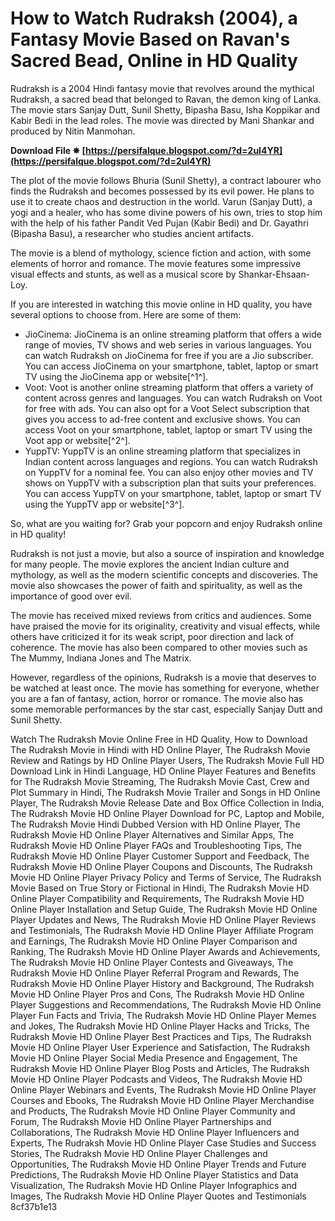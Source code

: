 # How to Watch Rudraksh (2004), a Fantasy Movie Based on Ravan's Sacred Bead, Online in HD Quality
 
Rudraksh is a 2004 Hindi fantasy movie that revolves around the mythical Rudraksh, a sacred bead that belonged to Ravan, the demon king of Lanka. The movie stars Sanjay Dutt, Sunil Shetty, Bipasha Basu, Isha Koppikar and Kabir Bedi in the lead roles. The movie was directed by Mani Shankar and produced by Nitin Manmohan.
 
**Download File ✵ [https://persifalque.blogspot.com/?d=2uI4YR](https://persifalque.blogspot.com/?d=2uI4YR)**


 
The plot of the movie follows Bhuria (Sunil Shetty), a contract labourer who finds the Rudraksh and becomes possessed by its evil power. He plans to use it to create chaos and destruction in the world. Varun (Sanjay Dutt), a yogi and a healer, who has some divine powers of his own, tries to stop him with the help of his father Pandit Ved Pujan (Kabir Bedi) and Dr. Gayathri (Bipasha Basu), a researcher who studies ancient artifacts.
 
The movie is a blend of mythology, science fiction and action, with some elements of horror and romance. The movie features some impressive visual effects and stunts, as well as a musical score by Shankar-Ehsaan-Loy.
 
If you are interested in watching this movie online in HD quality, you have several options to choose from. Here are some of them:
 
- JioCinema: JioCinema is an online streaming platform that offers a wide range of movies, TV shows and web series in various languages. You can watch Rudraksh on JioCinema for free if you are a Jio subscriber. You can access JioCinema on your smartphone, tablet, laptop or smart TV using the JioCinema app or website[^1^].
- Voot: Voot is another online streaming platform that offers a variety of content across genres and languages. You can watch Rudraksh on Voot for free with ads. You can also opt for a Voot Select subscription that gives you access to ad-free content and exclusive shows. You can access Voot on your smartphone, tablet, laptop or smart TV using the Voot app or website[^2^].
- YuppTV: YuppTV is an online streaming platform that specializes in Indian content across languages and regions. You can watch Rudraksh on YuppTV for a nominal fee. You can also enjoy other movies and TV shows on YuppTV with a subscription plan that suits your preferences. You can access YuppTV on your smartphone, tablet, laptop or smart TV using the YuppTV app or website[^3^].

So, what are you waiting for? Grab your popcorn and enjoy Rudraksh online in HD quality!
  
Rudraksh is not just a movie, but also a source of inspiration and knowledge for many people. The movie explores the ancient Indian culture and mythology, as well as the modern scientific concepts and discoveries. The movie also showcases the power of faith and spirituality, as well as the importance of good over evil.
 
The movie has received mixed reviews from critics and audiences. Some have praised the movie for its originality, creativity and visual effects, while others have criticized it for its weak script, poor direction and lack of coherence. The movie has also been compared to other movies such as The Mummy, Indiana Jones and The Matrix.
 
However, regardless of the opinions, Rudraksh is a movie that deserves to be watched at least once. The movie has something for everyone, whether you are a fan of fantasy, action, horror or romance. The movie also has some memorable performances by the star cast, especially Sanjay Dutt and Sunil Shetty.
 
Watch The Rudraksh Movie Online Free in HD Quality,  How to Download The Rudraksh Movie in Hindi with HD Online Player,  The Rudraksh Movie Review and Ratings by HD Online Player Users,  The Rudraksh Movie Full HD Download Link in Hindi Language,  HD Online Player Features and Benefits for The Rudraksh Movie Streaming,  The Rudraksh Movie Cast, Crew and Plot Summary in Hindi,  The Rudraksh Movie Trailer and Songs in HD Online Player,  The Rudraksh Movie Release Date and Box Office Collection in India,  The Rudraksh Movie HD Online Player Download for PC, Laptop and Mobile,  The Rudraksh Movie Hindi Dubbed Version with HD Online Player,  The Rudraksh Movie HD Online Player Alternatives and Similar Apps,  The Rudraksh Movie HD Online Player FAQs and Troubleshooting Tips,  The Rudraksh Movie HD Online Player Customer Support and Feedback,  The Rudraksh Movie HD Online Player Coupons and Discounts,  The Rudraksh Movie HD Online Player Privacy Policy and Terms of Service,  The Rudraksh Movie Based on True Story or Fictional in Hindi,  The Rudraksh Movie HD Online Player Compatibility and Requirements,  The Rudraksh Movie HD Online Player Installation and Setup Guide,  The Rudraksh Movie HD Online Player Updates and News,  The Rudraksh Movie HD Online Player Reviews and Testimonials,  The Rudraksh Movie HD Online Player Affiliate Program and Earnings,  The Rudraksh Movie HD Online Player Comparison and Ranking,  The Rudraksh Movie HD Online Player Awards and Achievements,  The Rudraksh Movie HD Online Player Contests and Giveaways,  The Rudraksh Movie HD Online Player Referral Program and Rewards,  The Rudraksh Movie HD Online Player History and Background,  The Rudraksh Movie HD Online Player Pros and Cons,  The Rudraksh Movie HD Online Player Suggestions and Recommendations,  The Rudraksh Movie HD Online Player Fun Facts and Trivia,  The Rudraksh Movie HD Online Player Memes and Jokes,  The Rudraksh Movie HD Online Player Hacks and Tricks,  The Rudraksh Movie HD Online Player Best Practices and Tips,  The Rudraksh Movie HD Online Player User Experience and Satisfaction,  The Rudraksh Movie HD Online Player Social Media Presence and Engagement,  The Rudraksh Movie HD Online Player Blog Posts and Articles,  The Rudraksh Movie HD Online Player Podcasts and Videos,  The Rudraksh Movie HD Online Player Webinars and Events,  The Rudraksh Movie HD Online Player Courses and Ebooks,  The Rudraksh Movie HD Online Player Merchandise and Products,  The Rudraksh Movie HD Online Player Community and Forum,  The Rudraksh Movie HD Online Player Partnerships and Collaborations,  The Rudraksh Movie HD Online Player Influencers and Experts,  The Rudraksh Movie HD Online Player Case Studies and Success Stories,  The Rudraksh Movie HD Online Player Challenges and Opportunities,  The Rudraksh Movie HD Online Player Trends and Future Predictions,  The Rudraksh Movie HD Online Player Statistics and Data Visualization,  The Rudraksh Movie HD Online Player Infographics and Images,  The Rudraksh Movie HD Online Player Quotes and Testimonials
 8cf37b1e13
 

